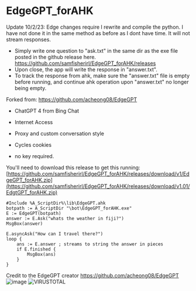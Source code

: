 # EdgeGPT_forAHK


Update 10/2/23: Edge changes require I rewrite and compile the python. I have not done it in the same method as before as I dont have time. It will not stream responses. 

- Simply write one question to "ask.txt" in the same dir as the exe file posted in the github release here. https://github.com/samfisherirl/EdgeGPT_forAHK/releases
- Upon close, the app will write the response in "answer.txt". 
- To track the response from ahk, make sure the "answer.txt" file is empty before running, and continue ahk operation upon "answer.txt" no longer being empty. 

Forked from: https://github.com/acheong08/EdgeGPT

- ChatGPT 4 from Bing Chat

- Internet Access

- Proxy and custom conversation style

- Cycles cookies

- no key required. 

You'll need to download this release to get this running: [https://github.com/samfisherirl/EdgeGPT_forAHK/releases/download/v1/EdgeGPT_forAHK.zip](https://github.com/samfisherirl/EdgeGPT_forAHK/releases/download/v1.01/EdgtGPT_forAHK.zip)
```autohotkey
#Include %A_ScriptDir%\lib\EdgeGPT.ahk
botpath := A_ScriptDir "\bot\EdgeGPT_forAHK.exe"
E := EdgeGPT(botpath)
answer := E.Ask("whats the weather in fiji?")
MsgBox(answer)

E.asyncAsk("How can I travel there?")
loop {
    ans := E.answer ; streams to string the answer in pieces
    if E.finished {
        MsgBox(ans)
    }
}
```


Credit to the EdgeGPT creator
https://github.com/acheong08/EdgeGPT
![image](https://github.com/samfisherirl/EdgeGPT_forAHK/assets/98753696/76573722-367a-4212-b457-10735e9628f0)
![VIRUSTOTAL](https://github.com/samfisherirl/EdgeGPT_forAHK/assets/98753696/6d45429b-4c72-4d19-b3cb-afb61680fdf7)
